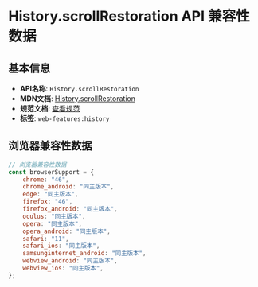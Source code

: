 # History.scrollRestoration API 兼容性数据

## 基本信息

- **API名称**: `History.scrollRestoration`
- **MDN文档**: [History.scrollRestoration](https://developer.mozilla.org/docs/Web/API/History/scrollRestoration)
- **规范文档**: [查看规范](https://html.spec.whatwg.org/multipage/nav-history-apis.html#dom-history-scroll-restoration-dev)
- **标签**: `web-features:history`

## 浏览器兼容性数据

```javascript
// 浏览器兼容性数据
const browserSupport = {
    chrome: "46",
    chrome_android: "同主版本",
    edge: "同主版本",
    firefox: "46",
    firefox_android: "同主版本",
    oculus: "同主版本",
    opera: "同主版本",
    opera_android: "同主版本",
    safari: "11",
    safari_ios: "同主版本",
    samsunginternet_android: "同主版本",
    webview_android: "同主版本",
    webview_ios: "同主版本",
};

```

